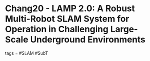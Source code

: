 # Chang20 - LAMP 2.0: A Robust Multi-Robot SLAM System for Operation in Challenging Large-Scale Underground Environments
tags = #SLAM #SubT



